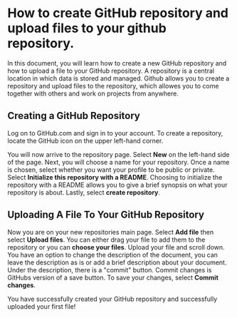 <h1>How to create GitHub repository and upload files to your github repository. </h1>

In this document, you will learn how to create a new GitHub repository and how to upload a file to your GitHub repository.
A repository is a central location in which data is stored and managed. Github allows you to create a repository and upload files to the repository, which
allowes you to come together with others and work on projects from anywhere.

<h2>Creating a GitHub Repository</h2>

Log on to GitHub.com and sign in to your account. To create a repository, locate the GitHub icon on the upper left-hand corner.

You will now arrive to the repository page. Select <b>New</b> on the left-hand side of the page.
Next, you will choose a name for your repository. Once a name is chosen, select whether 
you want your profile to be public or private. Select <b>Initialize this repository with a README</b>. Choosing to 
initialize the repository with a README allows you to give a brief synopsis on what your repository is about. 
Lastly, select <b>create repository</b>.

<h2> Uploading A File To Your GitHub Repository</h2>

Now you are on your new repositories main page. Select <b>Add file</b> then select <b>Upload files</b>.
You can either drag your file to add them to the repository or you can <b>choose your files</b>. Upload your file and scroll down.
You have an option to change the description of the document, you can leave the description as is or add a brief
description about your document. Under the description, there is a "commit" button. Commit changes is GitHubs version of a save button.
To save your changes, select <b>Commit changes</b>.



You have successfully created your GitHub repository and successfully uploaded your first file!
